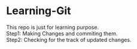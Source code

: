 # Learning-Git
This repo is just for learning purpose.
<br>
Step1: Making Changes and commiting them.
<br>
Step2: Checking for the track of updated changes.
